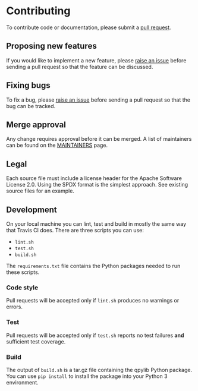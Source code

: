 # Contributing

To contribute code or documentation, please submit a [pull request](https://github.com/ibm/qpylib/pulls).

## Proposing new features

If you would like to implement a new feature, please [raise an issue](https://github.com/ibm/qpylib/issues)
before sending a pull request so that the feature can be discussed.

## Fixing bugs

To fix a bug, please [raise an issue](https://github.ibm.com/ibm/qpylib/issues) before sending a
pull request so that the bug can be tracked.

## Merge approval

Any change requires approval before it can be merged.
A list of maintainers can be found on the [MAINTAINERS](MAINTAINERS.md) page.

## Legal

Each source file must include a license header for the Apache Software License 2.0.
Using the SPDX format is the simplest approach. See existing source files for an example.

## Development

On your local machine you can lint, test and build in mostly
the same way that Travis CI does. There are three scripts you can use:

* `lint.sh`
* `test.sh`
* `build.sh`

The `requirements.txt` file contains the Python packages needed to run these scripts.

### Code style

Pull requests will be accepted only if `lint.sh` produces no warnings or errors.

### Test

Pull requests will be accepted only if `test.sh` reports no test failures **and**
sufficient test coverage.

### Build

The output of `build.sh` is a tar.gz file containing the qpylib Python package.
You can use `pip install` to install the package into your Python 3 environment.
